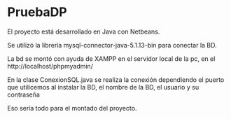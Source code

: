 # PruebaDP


El proyecto está desarrollado en Java con Netbeans.

Se utilizó la librería mysql-connector-java-5.1.13-bin para conectar la BD.

La bd se montó con ayuda de XAMPP en el servidor local de la pc, en el http://localhost/phpmyadmin/

En la clase ConexionSQL.java se realiza la conexión dependiendo el puerto que utilicemos al instalar la BD, el nombre de la BD, el usuario y su contraseña

Eso sería todo para el montado del proyecto.

